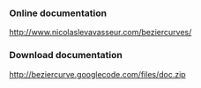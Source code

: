 ### Online documentation ###

http://www.nicolaslevavasseur.com/beziercurves/

### Download documentation ###

http://beziercurve.googlecode.com/files/doc.zip